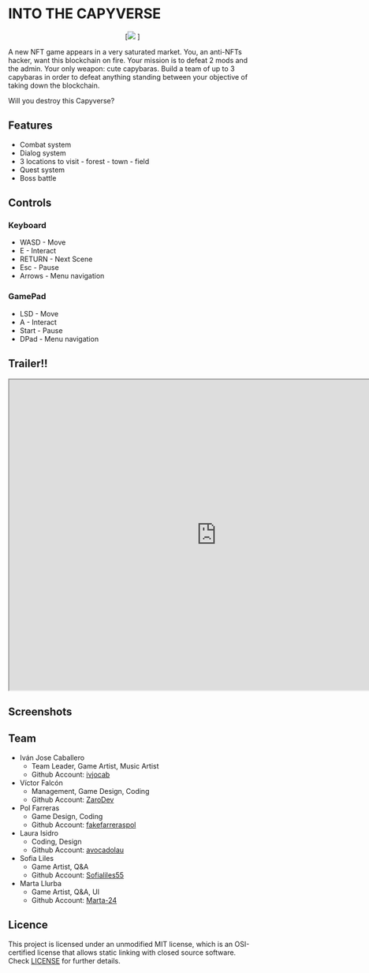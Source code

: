 # INTO THE CAPYVERSE


<p align="center">
  [<img src="[https://raw.githubusercontent.com/CapybaraStudios/CapyVerse/blob/main/docs/Welcome/gamePortrait.png](https://github.com/CapybaraStudios/CapyVerse/blob/main/docs/Welcome/gamePortrait.png)"> ]
</p>

A new NFT game appears in a very saturated market. You, an anti-NFTs hacker, want this blockchain on fire. Your mission is to defeat 2 mods and the admin. Your only weapon: cute capybaras. Build a team of up to 3 capybaras in order to defeat anything standing between your objective of taking down the blockchain.

Will you destroy this Capyverse?

## Features
 - Combat system
 - Dialog system
 - 3 locations to visit - forest - town - field 
 - Quest system
 - Boss battle

## Controls
### Keyboard
 - WASD - Move
 - E - Interact
 - RETURN - Next Scene
 - Esc - Pause
 - Arrows - Menu navigation
 ### GamePad
 - LSD - Move
 - A - Interact
 - Start - Pause
 - DPad - Menu navigation


## Trailer!!

<p align="center">
  <iframe width="840" height="630" src="https://www.youtube.com/embed/dMSLt-I5pPY" allowfullscreen>
  </iframe>
 </p>

## Screenshots

## Team
- Iván Jose Caballero 
   - Team Leader, Game Artist, Music Artist
   - Github Account: <a href="https://github.com/ivjocab">ivjocab</a>
- Víctor Falcón 
   - Management, Game Design, Coding
   - Github Account: <a href="https://github.com/ZaroDev">ZaroDev</a>
- Pol Farreras 
   - Game Design, Coding
   - Github Account: <a href="https://github.com/fakefarreraspol">fakefarreraspol</a>
- Laura Isidro 
   - Coding, Design
   - Github Account: <a href="https://github.com/avocadolau">avocadolau</a>
- Sofia Liles 
   - Game Artist, Q&A
   - Github Account: <a href="https://github.com/Sofialiles55">Sofialiles55</a> 
- Marta Llurba 
   - Game Artist, Q&A, UI
   - Github Account: <a href="https://github.com/Marta-24">Marta-24</a>

## Licence
This project is licensed under an unmodified MIT license, which is an OSI-certified license that allows static linking with closed source software. Check [LICENSE](LICENSE) for further details.
